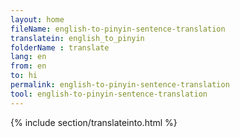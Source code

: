 ```yaml
---
layout: home
fileName: english-to-pinyin-sentence-translation
translatein: english_to_pinyin
folderName : translate
lang: en
from: en
to: hi
permalink: english-to-pinyin-sentence-translation
tool: english-to-pinyin-sentence-translation
---
```

{% include section/translateinto.html %}